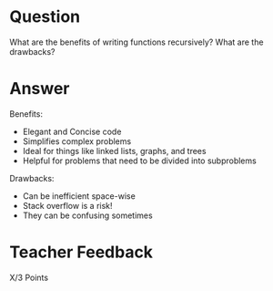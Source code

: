 # Question

What are the benefits of writing functions recursively? What are the drawbacks?

# Answer

Benefits:

- Elegant and Concise code
- Simplifies complex problems
- Ideal for things like linked lists, graphs, and trees
- Helpful for problems that need to be divided into subproblems

Drawbacks:

- Can be inefficient space-wise
- Stack overflow is a risk!
- They can be confusing sometimes

# Teacher Feedback

X/3 Points
